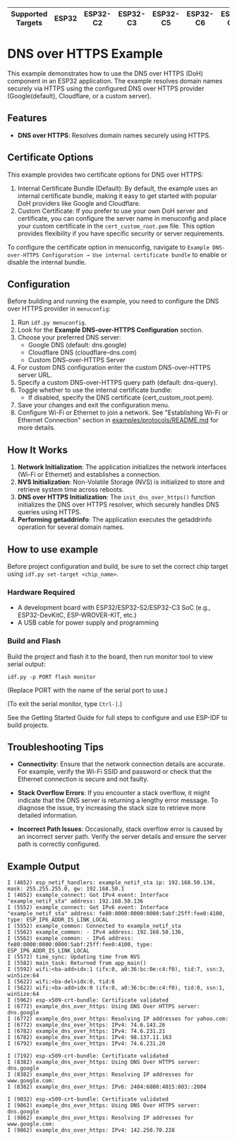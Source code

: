| Supported Targets | ESP32 | ESP32-C2 | ESP32-C3 | ESP32-C5 | ESP32-C6 | ESP32-C61 | ESP32-H2 | ESP32-P4 | ESP32-S2 | ESP32-S3 |
| ----------------- | ----- | -------- | -------- | -------- | -------- | --------- | -------- | -------- | -------- | -------- |

# DNS over HTTPS Example

This example demonstrates how to use the DNS over HTTPS (DoH) component in an ESP32 application. The example resolves domain names securely via HTTPS using the configured DNS over HTTPS provider (Google(default), Cloudflare, or a custom server).

## Features

- **DNS over HTTPS**: Resolves domain names securely using HTTPS.

## Certificate Options
This example provides two certificate options for DNS over HTTPS:

1. Internal Certificate Bundle (Default): By default, the example uses an internal certificate bundle, making it easy to get started with popular DoH providers like Google and Cloudflare.
2. Custom Certificate: If you prefer to use your own DoH server and certificate, you can configure the server name in menuconfig and place your custom certificate in the `cert_custom_root.pem` file. This option provides flexibility if you have specific security or server requirements.

To configure the certificate option in menuconfig, navigate to `Example DNS-over-HTTPS Configuration → Use internal certificate bundle` to enable or disable the internal bundle.

## Configuration

Before building and running the example, you need to configure the DNS over HTTPS provider in `menuconfig`:

1. Run `idf.py menuconfig`.
2. Look for the **Example DNS-over-HTTPS Configuration** section.
3. Choose your preferred DNS server:
    * Google DNS (default: dns.google)
    * Cloudflare DNS (cloudflare-dns.com)
    * Custom DNS-over-HTTPS Server
4. For custom DNS configuration enter the custom DNS-over-HTTPS server URL.
5. Specify a custom DNS-over-HTTPS query path (default: dns-query).
6. Toggle whether to use the internal certificate bundle:
    * If disabled, specify the DNS certificate (cert_custom_root.pem).
7. Save your changes and exit the configuration menu.
8. Configure Wi-Fi or Ethernet to join a network. See "Establishing Wi-Fi or Ethernet Connection" section in [examples/protocols/README.md](../../README.md) for more details.

## How It Works

1. **Network Initialization**: The application initializes the network interfaces (Wi-Fi or Ethernet) and establishes a connection.
2. **NVS Initialization**: Non-Volatile Storage (NVS) is initialized to store and retrieve system time across reboots.
3. **DNS over HTTPS Initialization**: The `init_dns_over_https()` function initializes the DNS over HTTPS resolver, which securely handles DNS queries using HTTPS.
4. **Performing getaddrinfo**: The application executes the getaddrinfo operation for several domain names.

## How to use example
Before project configuration and build, be sure to set the correct chip target using `idf.py set-target <chip_name>`.

### Hardware Required

* A development board with ESP32/ESP32-S2/ESP32-C3 SoC (e.g., ESP32-DevKitC, ESP-WROVER-KIT, etc.)
* A USB cable for power supply and programming

### Build and Flash

Build the project and flash it to the board, then run monitor tool to view serial output:

```
idf.py -p PORT flash monitor
```

(Replace PORT with the name of the serial port to use.)

(To exit the serial monitor, type ``Ctrl-]``.)

See the Getting Started Guide for full steps to configure and use ESP-IDF to build projects.


## Troubleshooting Tips

* **Connectivity**:
	Ensure that the network connection details are accurate. For example, verify the Wi-Fi SSID and password or check that the Ethernet connection is secure and not faulty.

* **Stack Overflow Errors**:
	If you encounter a stack overflow, it might indicate that the DNS server is returning a lengthy error message. To diagnose the issue, try increasing the stack size to retrieve more detailed information.
 * **Incorrect Path Issues**:
	Occasionally, stack overflow error is caused by an incorrect server path. Verify the server details and ensure the server path is correctly configured.


## Example Output

```
I (4652) esp_netif_handlers: example_netif_sta ip: 192.168.50.136, mask: 255.255.255.0, gw: 192.168.50.1
I (4652) example_connect: Got IPv4 event: Interface "example_netif_sta" address: 192.168.50.136
I (5552) example_connect: Got IPv6 event: Interface "example_netif_sta" address: fe80:0000:0000:0000:5abf:25ff:fee0:4100, type: ESP_IP6_ADDR_IS_LINK_LOCAL
I (5552) example_common: Connected to example_netif_sta
I (5562) example_common: - IPv4 address: 192.168.50.136,
I (5562) example_common: - IPv6 address: fe80:0000:0000:0000:5abf:25ff:fee0:4100, type: ESP_IP6_ADDR_IS_LINK_LOCAL
I (5572) time_sync: Updating time from NVS
I (5582) main_task: Returned from app_main()
I (5592) wifi:<ba-add>idx:1 (ifx:0, a0:36:bc:0e:c4:f0), tid:7, ssn:3, winSize:64
I (5622) wifi:<ba-del>idx:0, tid:6
I (5622) wifi:<ba-add>idx:0 (ifx:0, a0:36:bc:0e:c4:f0), tid:0, ssn:1, winSize:64
I (5962) esp-x509-crt-bundle: Certificate validated
I (6772) example_dns_over_https: Using DNS Over HTTPS server: dns.google
I (6772) example_dns_over_https: Resolving IP addresses for yahoo.com:
I (6772) example_dns_over_https: IPv4: 74.6.143.26
I (6782) example_dns_over_https: IPv4: 74.6.231.21
I (6782) example_dns_over_https: IPv4: 98.137.11.163
I (6792) example_dns_over_https: IPv4: 74.6.231.20

I (7192) esp-x509-crt-bundle: Certificate validated
I (8382) example_dns_over_https: Using DNS Over HTTPS server: dns.google
I (8382) example_dns_over_https: Resolving IP addresses for www.google.com:
I (8382) example_dns_over_https: IPv6: 2404:6800:4015:803::2004

I (9032) esp-x509-crt-bundle: Certificate validated
I (9862) example_dns_over_https: Using DNS Over HTTPS server: dns.google
I (9862) example_dns_over_https: Resolving IP addresses for www.google.com:
I (9862) example_dns_over_https: IPv4: 142.250.70.228
```
